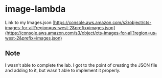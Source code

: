 # image-lambda

Link to my Images.json
[https://console.aws.amazon.com/s3/object/cts-images-for-all?region=us-west-2&prefix=images.json](https://console.aws.amazon.com/s3/object/cts-images-for-all?region=us-west-2&prefix=images.json)

## Note

I wasn't able to complete the lab. I got to the point of creating the JSON file and adding to it, but wasn't able to implement it properly.
